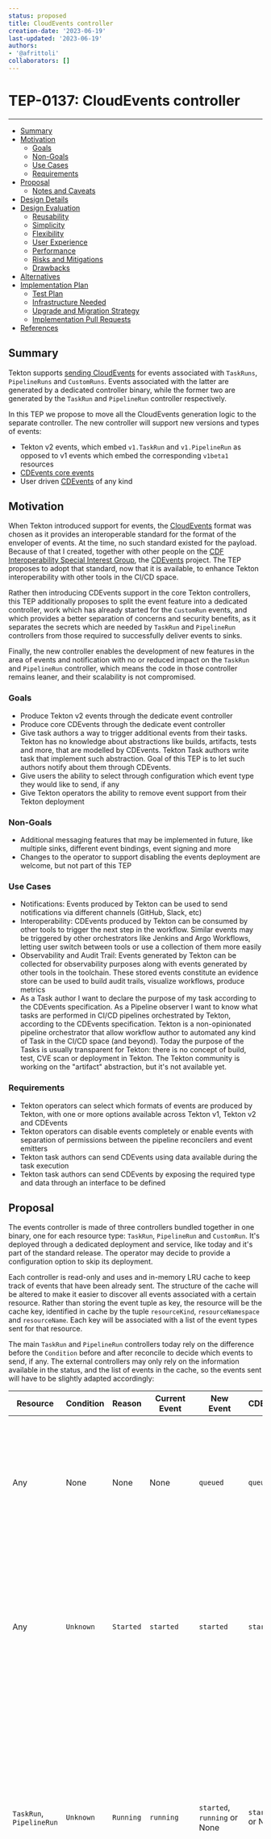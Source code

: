 ```yaml
---
status: proposed
title: CloudEvents controller
creation-date: '2023-06-19'
last-updated: '2023-06-19'
authors:
- '@afrittoli'
collaborators: []
---
```


# TEP-0137: CloudEvents controller
---

<!-- toc -->
- [Summary](#summary)
- [Motivation](#motivation)
  - [Goals](#goals)
  - [Non-Goals](#non-goals)
  - [Use Cases](#use-cases)
  - [Requirements](#requirements)
- [Proposal](#proposal)
  - [Notes and Caveats](#notes-and-caveats)
- [Design Details](#design-details)
- [Design Evaluation](#design-evaluation)
  - [Reusability](#reusability)
  - [Simplicity](#simplicity)
  - [Flexibility](#flexibility)
  - [User Experience](#user-experience)
  - [Performance](#performance)
  - [Risks and Mitigations](#risks-and-mitigations)
  - [Drawbacks](#drawbacks)
- [Alternatives](#alternatives)
- [Implementation Plan](#implementation-plan)
  - [Test Plan](#test-plan)
  - [Infrastructure Needed](#infrastructure-needed)
  - [Upgrade and Migration Strategy](#upgrade-and-migration-strategy)
  - [Implementation Pull Requests](#implementation-pull-requests)
- [References](#references)
<!-- /toc -->

## Summary

Tekton supports [sending CloudEvents][tekton-ce-docs] for events associated
with `TaskRuns`, `PipelineRuns` and `CustomRuns`. Events associated with the
latter are generated by a dedicated controller binary, while the former two
are generated by the `TaskRun` and `PipelineRun` controller respectively.

In this TEP we propose to move all the CloudEvents generation logic to the
separate controller. The new controller will support new versions and types
of events:

- Tekton v2 events, which embed `v1.TaskRun` and `v1.PipelineRun` as opposed
  to v1 events which embed the corresponding `v1beta1` resources
- [CDEvents core events][cdevents-core]
- User driven [CDEvents][cdevents] of any kind

## Motivation

When Tekton introduced support for events, the [CloudEvents][cloudevents]
format was chosen as it provides an interoperable standard for the format of
the enveloper of events. At the time, no such standard existed for the
payload. Because of that I created, together with other people on the
[CDF Interoperability Special Interest Group][cdf-sig-interop], the
[CDEvents][cdevents] project. The TEP proposes to adopt that standard, now that
it is available, to enhance Tekton interoperability with other tools in the
CI/CD space.

Rather then introducing CDEvents support in the core Tekton controllers, this
TEP additionally proposes to split the event feature into a dedicated controller,
work which has already started for the `CustomRun` events, and which provides a
better separation of concerns and security benefits, as it separates the secrets
which are needed by `TaskRun` and `PipelineRun` controllers from those required
to successfully deliver events to sinks.

Finally, the new controller enables the development of new features in the area
of events and notification with no or reduced impact on the `TaskRun` and `PipelineRun`
controller, which means the code in those controller remains leaner, and their
scalability is not compromised.

### Goals

- Produce Tekton v2 events through the dedicate event controller
- Produce core CDEvents through the dedicate event controller
- Give task authors a way to trigger additional events from their tasks. Tekton
  has no knowledge about abstractions like builds, artifacts, tests and more,
  that are modelled by CDEvents. Tekton Task authors write task that implement
  such abstraction. Goal of this TEP is to let such authors notify about them
  through CDEvents.
- Give users the ability to select through configuration which event type they
  would like to send, if any
- Give Tekton operators the ability to remove event support from their
  Tekton deployment

### Non-Goals

- Additional messaging features that may be implemented in future, like multiple
  sinks, different event bindings, event signing and more
- Changes to the operator to support disabling the events deployment are welcome,
  but not part of this TEP

### Use Cases

- Notifications: Events produced by Tekton can be used to send notifications via
  different channels (GitHub, Slack, etc)
- Interoperability: CDEvents produced by Tekton can be consumed by other tools to
  trigger the next step in the workflow. Similar events may be triggered by other
  orchestrators like Jenkins and Argo Workflows, letting user switch between tools or
  use a collection of them more easily
- Observability and Audit Trail: Events generated by Tekton can be collected for
  observability purposes along with events generated by other tools in the toolchain.
  These stored events constitute an evidence store can be used to build audit trails,
  visualize workflows, produce metrics
- As a Task author I want to declare the purpose of my task according to the CDEvents
  specification. As a Pipeline observer I want to know what tasks are performed in
  CI/CD pipelines orchestrated by Tekton, according to the CDEvents specification.
  Tekton is a non-opinionated pipeline orchestrator that allow workflow author to
  automated any kind of Task in the CI/CD space (and beyond). Today the purpose of
  the Tasks is usually transparent for Tekton: there is no concept of build, test,
  CVE scan or deployment in Tekton. The Tekton community is working on the "artifact"
  abstraction, but it's not available yet.

### Requirements

- Tekton operators can select which formats of events are produced by Tekton, with
  one or more options available across Tekton v1, Tekton v2 and CDEvents
- Tekton operators can disable events completely or enable events with separation
  of permissions between the pipeline reconcilers and event emitters
- Tekton task authors can send CDEvents using data available during the task execution
- Tekton task authors can send CDEvents by exposing the required type and data through
  an interface to be defined

## Proposal

The events controller is made of three controllers bundled together in one binary,
one for each resource type: `TaskRun`, `PipelineRun` and `CustomRun`. It's deployed
through a dedicated deployment and service, like today and it's part of the standard
release. The operator may decide to provide a configuration option to skip its
deployment.

Each controller is read-only and uses and in-memory LRU cache to keep track of events
that have been already sent. The structure of the cache will be altered to make it
easier to discover all events associated with a certain resource.
Rather than storing the event tuple as key, the resource will be the cache key,
identified in cache by the tuple `resourceKind`, `resourceNamespace` and
`resourceName`. Each key will be associated with a list of the event types sent for
that resource.

The main `TaskRun` and `PipelineRun` controllers today rely on the difference before
the `Condition` before and after reconcile to decide which events to send, if any.
The external controllers may only rely on the information available in the status,
and the list of events in the cache, so the events sent will have to be slightly adapted
accordingly:

| Resource      | Condition | Reason    | Current Event  | New Event | CDEvent  | Notes |
|---------------|-----------|-----------|----------------|-----------|----------|-------|
| Any           | None      | None      | None           | `queued`  | `queued` | When the resource has no status, we know that it has been queued, but we don't know when the main controller will pick it up|
| Any           | `Unknown` | `Started` | `started`      | `started` | `started` | The `Started` reason will only be visible by the controller is the main controller was not able to start running its resources in the same reconcile cycle |
| `TaskRun`, `PipelineRun` | `Unknown` | `Running` | `running` | `started`, `running` or None | `started` or None | If the `started` event was not sent yet, it is sent. If the `running` event was not sent yet, it is sent. If both events were sent already, the `running` event is sent only if there was a change in the `Condition` compared to the last `running` event sent |
| `TaskRun`, `PipelineRun` | `Unknown` | Any but `Running` | `unknown` | `started`, `unknown` or None | `started` or None | If the `started` event was not sent yet, it is sent. If the `unknown` event was not sent yet, it is sent. If both events were sent already, the `unknown` event is sent only if there was a change in the `Condition` compared to the last `unknown` event sent |
| `CustomRun` | `Unknown` | Any | `running` | `started`, `running` | `started` or None | If the `started` event was not sent yet, it is sent. We cannot make assumptions about how `Reason` and `Message` are used by the custom run controller, so always send a `running` event |
| Any         | `Succeed` | Any | `successful` | `successful` | `finished` | The `finished` CDEvent include the `Condition` in the `outcome` field |
| Any         | `Failed` | Any | `failed` | `failed` | `finished` | The `finished` CDEvent include the `Condition` in the `outcome` field |

Since the logic for sending events depends on the content of the cache, it's important
for the cache to be updated **in order**.

### Notes and Caveats

<!--
(optional)

Go in to as much detail as necessary here.
- What are the caveats to the proposal?
- What are some important details that didn't come across above?
- What are the core concepts and how do they relate?
-->


## Design Details

Example configuration:

```yaml
apiVersion: v1
kind: ConfigMap
metadata:
  name: config-events
  namespace: tekton-pipelines
  labels:
    app.kubernetes.io/instance: default
    app.kubernetes.io/part-of: tekton-pipelines
data:
  # formats contains a comma separated list of event formats to be used
  # the only format supported today is "tektonv1". An empty string is not
  # a valid configuration. To disable events, do not specify the sink.
  formats: "tektonv1,cdevents"

  # sink contains the event sink to be used for TaskRun, PipelineRun and
  # CustomRun. If no sink is specified, no CloudEvent is generated.
  # This setting supercedes the "default-cloud-events-sink" from the
  # "config-defaults" config map
  sink: "https://events.sink/cdevents"
```

Example CDEvent:

```yaml
{
  "context": {
    "version": "0.3.0",
    "id": "271069a8-fc18-44f1-b38f-9d70a1695819",
    "source": "/apis/tekton.dev/v1/namespaces/default/taskrun/print-date-q4hv8",
    "type": "dev.cdevents.taskrun.finished.0.1.1",
    "timestamp": "2023-03-20T14:27:05.315384Z"
  },
  "subject": {
    "id": "print-date-q4hv8",
    "source": "/apis/tekton.dev/v1/namespaces/default/taskrun/print-date-q4hv8",
    "type": "taskRun",
    "content": {
      "taskName": "<embedded>",
      "url": "https://tekton.dashboard/print-date-q4hv8"
    }
  },
  "customData": {
    apiVersion: tekton.dev/v1
    kind: TaskRun
    metadata:
      annotations:
        pipeline.tekton.dev/release: 65b0eee-dirty
      creationTimestamp: "2023-07-04T09:39:51Z"
      generateName: print-date-
      generation: 1
      labels:
        app.kubernetes.io/managed-by: tekton-pipelines
      name: print-date-q4hv8
      namespace: default
      resourceVersion: "341953"
      uid: 99cde96f-d919-4abf-bbd6-026a343b79d7
    spec:
      serviceAccountName: default
      taskSpec:
        description: |
          A simple task that prints the date.
        results:
        - description: The current date in unix timestamp format
          name: current-date-unix-timestamp
          type: string
        - description: The current date in human readable format
          name: current-date-human-readable
          type: string
        steps:
        - computeResources: {}
          image: bash:latest
          name: print-date-unix-timestamp
          script: |
            #!/usr/bin/env bash
            date +%s | tee $(results.current-date-unix-timestamp.path)
        - computeResources: {}
          image: bash:latest
          name: print-date-human-readable
          script: |
            #!/usr/bin/env bash
            date | tee $(results.current-date-human-readable.path)
      timeout: 1h0m0s
    status:
      completionTime: "2023-07-04T09:40:03Z"
      conditions:
      - lastTransitionTime: "2023-07-04T09:40:03Z"
        message: All Steps have completed executing
        reason: Succeeded
        status: "True"
        type: Succeeded
      podName: print-date-q4hv8-pod
      provenance:
        featureFlags:
          AwaitSidecarReadiness: true
          DisableAffinityAssistant: false
          DisableCredsInit: false
          EnableAPIFields: beta
          EnableProvenanceInStatus: true
          EnableTektonOCIBundles: false
          EnforceNonfalsifiability: ""
          MaxResultSize: 4096
          RequireGitSSHSecretKnownHosts: false
          ResultExtractionMethod: termination-message
          RunningInEnvWithInjectedSidecars: true
          ScopeWhenExpressionsToTask: false
          SendCloudEventsForRuns: false
          SetSecurityContext: false
          VerificationNoMatchPolicy: ignore
      results:
      - name: current-date-unix-timestamp
        type: string
        value: |
          1688463601
      - name: current-date-human-readable
        type: string
        value: |
          Tue Jul  4 09:40:02 UTC 2023
      startTime: "2023-07-04T09:39:51Z"
      steps:
      - container: step-print-date-unix-timestamp
        imageID: docker.io/library/bash@sha256:1ea30d9b65797fbae4787f6188796e7189371019031958a167423d347d32eada
        name: print-date-unix-timestamp
        terminated:
          containerID: containerd://a8e8bcdd0f15dfbc98e0f3779bc16609dd04b84c7b0c0008f38c5a16136bc11d
          exitCode: 0
          finishedAt: "2023-07-04T09:40:01Z"
          message: '[{"key":"current-date-unix-timestamp","value":"1688463601\n","type":1}]'
          reason: Completed
          startedAt: "2023-07-04T09:40:01Z"
      - container: step-print-date-human-readable
        imageID: docker.io/library/bash@sha256:1ea30d9b65797fbae4787f6188796e7189371019031958a167423d347d32eada
        name: print-date-human-readable
        terminated:
          containerID: containerd://d81697777ce38e2e461c388fbebbec5c925d03a85169d3c98e66da83ebe5bd27
          exitCode: 0
          finishedAt: "2023-07-04T09:40:02Z"
          message: '[{"key":"current-date-human-readable","value":"Tue Jul  4 09:40:02
            UTC 2023\n","type":1},{"key":"current-date-unix-timestamp","value":"1688463601\n","type":1}]'
          reason: Completed
          startedAt: "2023-07-04T09:40:02Z"
      taskSpec:
        description: |
          A simple task that prints the date.
        results:
        - description: The current date in unix timestamp format
          name: current-date-unix-timestamp
          type: string
        - description: The current date in human readable format
          name: current-date-human-readable
          type: string
        steps:
        - computeResources: {}
          image: bash:latest
          name: print-date-unix-timestamp
          script: |
            #!/usr/bin/env bash
            date +%s | tee /tekton/results/current-date-unix-timestamp
        - computeResources: {}
          image: bash:latest
          name: print-date-human-readable
          script: |
            #!/usr/bin/env bash
            date | tee /tekton/results/current-date-human-readable
    }
  }
}
```

## Design Evaluation

The experimental controller today uses a combination of annotations, parameters and results
to detect that CDEvents should be sent for a specific Task. This can result in a rather verbose
set of annotation that define event type and the name of each input parameter and result to be
used to collect the data required to sent the event. This approach allows for events to be
sent at the start and completion of a Task only.

An alternative implementation could be to provide Task authors with a file system based API,
similar to what is available for results, accessible via variables, which might allow for
events to be sent at any point during the execution of a Task. Such functionality would
require continuous monitoring for the file-system pod to surface the data for the events
controller to produce and send the final event.

### Reusability

The implementation of Tekton v1, v2 and CDEvents core events will be based on the existing
code in `tektoncd/pipeline` and `tektoncd/experimental`.

The support for additional CDEvents format may reuse the strategy in `tektoncd/experimental`
or add new functionality depending on how the feature is designed.

### Simplicity

The proposed feature by default introduces minimal changes to the user experience and
no changes for the Tekton operator.

Operators will gain extra flexibility:
- select the event format
- tune RBAC permissions for the event producing component in Tekton

### Flexibility

This proposal introduces a dependency to the [CDEvents golang SDK][cdevents-go-sdk],
which it turn depends on the `CloudEvents` SDK, which is already a dependency for Tekton,
as well as on the [`package URL (pURL)` go SDK][purl-go-sdk].

### Conformance

There is no conformance requirement associated with events today, even though that's
something we may consider in future. There adoption of CDEvents is an ideal choice
for Tekton conformant system, as the ability to produce CDEvents brings interoperability
value beyond the conformance to the Tekton API.

### User Experience

<!--
(optional)

Consideration about the user experience. Depending on the area of change,
users may be Task and Pipeline editors, they may trigger TaskRuns and
PipelineRuns or they may be responsible for monitoring the execution of runs,
via CLI, dashboard or a monitoring system.

Consider including folks that also work on CLI and dashboard.
-->

### Performance

Moving CloudEvents to a separated controller reduces the functional
responsibilities of the core controllers and it allows them and the
event controllers to scale independently.

The separated CloudEvents controller does not share the same context
that the the main controllers have; because it must maintain a cache
of the events that have been sent until now, to avoid event duplicates.
The approach used today is to use a per-controller in-memory cache.
The sharding of resources across controllers when scaling horizontally
allows for the cache to be shared too and held in memory.

A simple LRU cache is used in the current implementation. It shall be
considered whether to switch to a [better performing cache library][go-cache-comparison].

### Risks and Mitigations

Events could be used by malicious users to share sensitive information.
This is not a *new* risk though. Filters could be implemented to help
preventing leaks of sensitive data. Best practices can be documented to
help Tekton authors and operators to make the right, secure choices.

### Drawbacks

The event cache is ephemeral, so it is possible that a few events may
be duplicated after a controller restart.

## Alternatives

- Tekton v2 events and CDEvents could be implemented without using a dedicated
  controller for events
- Tekton v1 events could be moved to a dedicated controller for events with no
  support for CDEvents
- Only core CDEvents events could be supported (`TaskRun` and `PipelineRun`
  events)


## Implementation Plan

The most pressing feature for this TEP is the support for Tekton `v1` API
in events, which is done through the introduction of `v2` events. Because
of that, the implementation plan puts that towards the beginning of the
implementation plan:

- Create a dedicated config map for events configuration. Deprecate the current
  settings in the `defaults` config map. Log warning in case of inconsistent
  configuration, and let the config map take over when used
- Relocate the existing CloudEvents logic (v1 events) to the events controller
- Document operational options for the events controller (disable, scale, tune
  RBAC, maintenance)
- Introduce a config flag for the event format to be produced. Initial value
  is `v1` only. The controller may send multiple events if multiple values are
  selected, although only one is available for now
- Restructure the cache module to exclude the event type from the key.
  Update the new cache content based filtering logic accordingly and introduce
  the `v1` queued event for `CustomRuns`
- Move `TaskRun` events (for `v1`) to the external controller
- Move `PipelineRun` events (for `v1`) to the external controller and cleanup
  any logic related to the main controller sending CloudEvents
- Introduce support for `v2` events. Add the `v2` value to the list of valid
  configurations and document the `v2` format. Deprecate the `v1` format.
- Introduce support for core CDEvents (`PipelineRun` and `TaskRun` events) with
  the corresponding configuration flag and documentation
- Introduce support for other CDEvents to let task author emit reacher events
  during pipeline execution


### Test Plan

- Shared testing package for controller unit tests
- Unit tests, reconcile and controller tests for each controller

### Infrastructure Needed

<!--
(optional)

Use this section if you need things from the project or working group.
Examples include a new subproject, repos requested, GitHub details.
Listing these here allows a working group to get the process for these
resources started right away.
-->

### Upgrade and Migration Strategy

<!--
(optional)

Use this section to detail whether this feature needs an upgrade or
migration strategy. This is especially useful when we modify a
behavior or add a feature that may replace and deprecate a current one.
-->

### Implementation Pull Requests

- [New config map](https://github.com/tektoncd/community/pull/1028)
- [Rename customrun package](https://github.com/tektoncd/pipeline/pull/6884)
- [Restructure customrun event controller](https://github.com/tektoncd/pipeline/pull/6889)

## References

- [CloudEvents controller issue in community repo][ce-controller-issue]
- [CloudEvents controller experiment][ce-controller-repo]
- [CloudEvents controller for CustomRuns in separate binary][ce-controller-for-runs]
- [Issue about moving CloudEvents controller to a separate binary][ce-separate-controller-issue]

[ce-controller-issue]: https://github.com/tektoncd/community/issues/435
[ce-controller-repo]: https://github.com/tektoncd/experimental/tree/main/cloudevents
[ce-controller-for-runs]: https://github.com/tektoncd/pipeline/pull/6529
[ce-separate-controller-issue]: https://github.com/tektoncd/pipeline/issues/2944
[tekton-ce-docs]: https://tekton.dev/docs/pipelines/events/
[cdevents-core]: https://github.com/cdevents/spec/blob/v0.3.0/core.md
[cdevents]: https://cdevents.dev
[cloudevents]: https://cloudevents.io
[cdf-sig-interop]: https://github.com/cdfoundation/sig-interoperability
[cdevents-go-sdk]: https://github.com/cdevents/sdk-go
[purl-go-sdk]: https://github.com/package-url/packageurl-go
[go-cache-comparison]: https://medium.com/codex/our-go-cache-library-choices-406f2662d6b
